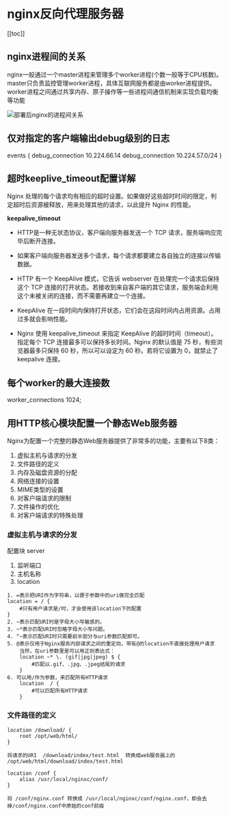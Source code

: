 # nginx反向代理服务器

[[toc]]

## nginx进程间的关系

nginx一般通过一个master进程来管理多个worker进程(个数一般等于CPU核数)。master只负责监控管理worker进程，具体互联网服务都是由worker进程提供。worker进程之间通过共享内存、原子操作等一些进程间通信机制来实现负载均衡等功能

![部署后nginx的进程间关系](/_images/devops/nginx/部署后nginx的进程间关系.png)


## 仅对指定的客户端输出debug级别的日志

events {
    debug_connection 10.224.66.14
    debug_connection 10.224.57.0/24
}

## 超时keeplive_timeout配置详解

Nginx 处理的每个请求均有相应的超时设置。如果做好这些超时时间的限定，判定超时后资源被释放，用来处理其他的请求，以此提升 Nginx 的性能。

**keepalive_timeout**

* HTTP是一种无状态协议，客户端向服务器发送一个 TCP 请求，服务端响应完毕后断开连接。

* 如果客户端向服务器发送多个请求，每个请求都要建立各自独立的连接以传输数据。

* HTTP 有一个 KeepAlive 模式，它告诉 webserver 在处理完一个请求后保持这个 TCP 连接的打开状态。若接收到来自客户端的其它请求，服务端会利用这个未被关闭的连接，而不需要再建立一个连接。

* KeepAlive 在一段时间内保持打开状态，它们会在这段时间内占用资源。占用过多就会影响性能。

* Nginx 使用 keepalive_timeout 来指定 KeepAlive 的超时时间（timeout）。指定每个 TCP 连接最多可以保持多长时间。Nginx 的默认值是 75 秒，有些浏览器最多只保持 60 秒，所以可以设定为 60 秒。若将它设置为 0，就禁止了 keepalive 连接。

## 每个worker的最大连接数

worker_connections  1024;

## 用HTTP核心模块配置一个静态Web服务器

Nginx为配置一个完整的静态Web服务器提供了非常多的功能，主要有以下8类：

1. 虚拟主机与请求的分发
2. 文件路径的定义
3. 内存及磁盘资源的分配
4. 网络连接的设置
5. MIME类型的设置
6. 对客户端请求的限制
7. 文件操作的优化
8. 对客户端请求的特殊处理


### 虚拟主机与请求的分发

配置块 server

1. 监听端口
2. 主机名称
3. location

```
1. =表示把URI作为字符串，以便于参数中的uri做完全匹配
location = / {
    #只有用户请求是/时，才会使用该location下的配置
}
2. ~表示匹配URI时是字母大小写敏感的。
3. ~*表示匹配URI时忽略字母大小写问题。
4. ^~表示匹配URI时只需要前半部分与uri参数匹配即可。
5. @表示仅用于Nginx服务内部请求之间的重定向，带有@的location不直接处理用户请求
    当然，在uri参数里是可以用正则表达式：
    location ~* \. (gif|jpg|jpeg) $ {
        #匹配以.gif、.jpg、.jpeg结尾的请求
    }
6. 可以用/作为参数，来匹配所有HTTP请求
    location  / {
        #可以匹配所有HTTP请求
    }
```

### 文件路径的定义

```
location /download/ {
    root /opt/web/html/
}

将请求的URI  /download/index/test.html  转换成web服务器上的 /opt/web/html/download/index/test.html 

location /conf {
    alias /usr/local/nginxc/conf/
}

将 /conf/nginx.conf 转换成 /usr/local/nginxc/conf/nginx.conf，即会去掉/conf/nginx.conf中原始的conf前缀
```

